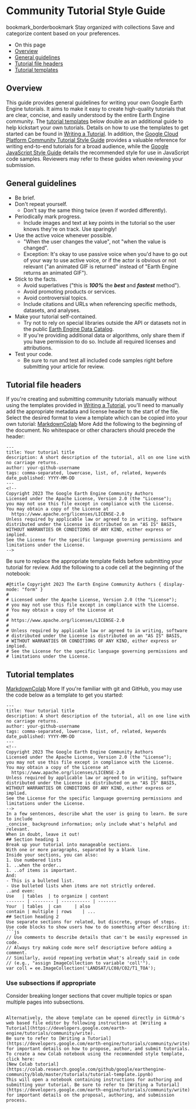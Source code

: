  
#  Community Tutorial Style Guide
bookmark_borderbookmark Stay organized with collections  Save and categorize content based on your preferences.
  * On this page
  * [Overview](https://developers.google.com/earth-engine/tutorials/community/styleguide#overview)
  * [General guidelines](https://developers.google.com/earth-engine/tutorials/community/styleguide#general_guidelines)
  * [Tutorial file headers](https://developers.google.com/earth-engine/tutorials/community/styleguide#tutorial_file_headers)
  * [Tutorial templates](https://developers.google.com/earth-engine/tutorials/community/styleguide#tutorial_templates)


## Overview
This guide provides general guidelines for writing your own Google Earth Engine tutorials. It aims to make it easy to create high-quality tutorials that are clear, concise, and easily understood by the entire Earth Engine community.
The [tutorial templates](https://developers.google.com/earth-engine/tutorials/community/styleguide#tutorial_templates) below double as an additional guide to help kickstart your own tutorials. Details on how to use the templates to get started can be found in [Writing a Tutorial](https://developers.google.com/earth-engine/tutorials/community/write).
In addition, the [Google Cloud Platform Community Tutorial Style Guide](https://cloud.google.com/community/tutorials/styleguide) provides a valuable reference for writing end-to-end tutorials for a broad audience, while the [Google JavaScript Style Guide](https://google.github.io/styleguide/jsguide.html) details the recommended style for use in JavaScript code samples. Reviewers may refer to these guides when reviewing your submission.
## General guidelines
  * Be brief.
  * Don't repeat yourself. 
    * Don't say the same thing twice (even if worded differently).
  * Periodically mark progress. 
    * Include images and text at key points in the tutorial so the user knows they're on track. Use sparingly!
  * Use the active voice whenever possible. 
    * "When the user changes the value", not "when the value is changed".
    * Exception: It's okay to use passive voice when you'd have to go out of your way to use active voice, or if the actor is obvious or not relevant ("an animated GIF is returned" instead of "Earth Engine returns an animated GIF").
  * Stick to the facts. 
    * Avoid superlatives ("this is **_100%_** the **_best_** and **_fastest_** method").
    * Avoid promoting products or services.
    * Avoid controversial topics.
    * Include citations and URLs when referencing specific methods, datasets, and analyses.
  * Make your tutorial self-contained. 
    * Try not to rely on special libraries outside the API or datasets not in the public [Earth Engine Data Catalog](https://developers.google.com/earth-engine/datasets/).
    * If you're providing additional data or algorithms, only share them if you have permission to do so. Include all required licenses and attributions.
  * Test your code. 
    * Be sure to run and test all included code samples right before submitting your article for review.


## Tutorial file headers
If you're creating and submitting community tutorials manually without using the templates provided in [Writing a Tutorial](https://developers.google.com/earth-engine/tutorials/community/write), you'll need to manually add the appropriate metadata and license header to the start of the file. Select the desired format to view a template which can be copied into your own tutorial:
[Markdown](https://developers.google.com/earth-engine/tutorials/community/styleguide#markdown)[Colab](https://developers.google.com/earth-engine/tutorials/community/styleguide#colab) More
Add the following to the beginning of the document. No whitespace or other characters should precede the header:
```
---
title: Your tutorial title
description: A short description of the tutorial, all on one line with no carriage returns.
author: your-github-username
tags: comma-separated, lowercase, list, of, related, keywords
date_published: YYYY-MM-DD
---
<!--
Copyright 2023 The Google Earth Engine Community Authors
Licensed under the Apache License, Version 2.0 (the "License");
you may not use this file except in compliance with the License.
You may obtain a copy of the License at
  https://www.apache.org/licenses/LICENSE-2.0
Unless required by applicable law or agreed to in writing, software
distributed under the License is distributed on an "AS IS" BASIS,
WITHOUT WARRANTIES OR CONDITIONS OF ANY KIND, either express or implied.
See the License for the specific language governing permissions and
limitations under the License.
-->

```

Be sure to replace the appropriate template fields before submitting your tutorial for review.
Add the following to a code cell at the beginning of the notebook:
```
#@title Copyright 2023 The Earth Engine Community Authors { display-mode: "form" }
#
# Licensed under the Apache License, Version 2.0 (the "License");
# you may not use this file except in compliance with the License.
# You may obtain a copy of the License at
#
# https://www.apache.org/licenses/LICENSE-2.0
#
# Unless required by applicable law or agreed to in writing, software
# distributed under the License is distributed on an "AS IS" BASIS,
# WITHOUT WARRANTIES OR CONDITIONS OF ANY KIND, either express or implied.
# See the License for the specific language governing permissions and
# limitations under the License.

```

## Tutorial templates
[Markdown](https://developers.google.com/earth-engine/tutorials/community/styleguide#markdown)[Colab](https://developers.google.com/earth-engine/tutorials/community/styleguide#colab) More
If you're familiar with git and GitHub, you may use the code below as a template to get you started:
```
---
title: Your tutorial title
description: A short description of the tutorial, all on one line with no carriage returns.
author: your-github-username
tags: comma-separated, lowercase, list, of, related, keywords
date_published: YYYY-MM-DD
---
<!--
Copyright 2023 The Google Earth Engine Community Authors
Licensed under the Apache License, Version 2.0 (the "License");
you may not use this file except in compliance with the License.
You may obtain a copy of the License at
  https://www.apache.org/licenses/LICENSE-2.0
Unless required by applicable law or agreed to in writing, software
distributed under the License is distributed on an "AS IS" BASIS,
WITHOUT WARRANTIES OR CONDITIONS OF ANY KIND, either express or implied.
See the License for the specific language governing permissions and
limitations under the License.
-->
In a few sentences, describe what the user is going to learn. Be sure to include
_concise_ background information; only include what's helpful and relevant.
When in doubt, leave it out!
## Section heading 1
Break up your tutorial into manageable sections.
With one or more paragraphs, separated by a blank line.
Inside your sections, you can also:
1. Use numbered lists
1. ..when the order..
1. ..of items is important.
And:
- This is a bulleted list.
- Use bulleted lists when items are not strictly ordered.
..and even:
Use   | tables  | to organize | content
------- | -------- | ----------- | -------
Your  | tables  | can     | also
contain | multiple | rows    | ...
## Section heading 2
Use separate sections for related, but discrete, groups of steps.
Use code blocks to show users how to do something after describing it:
```js
// Use comments to describe details that can't be easily expressed in code.
// Always try making code more self descriptive before adding a comment.
// Similarly, avoid repeating verbatim what's already said in code
// (e.g., "assign ImageCollection to variable 'coll'").
var coll = ee.ImageCollection('LANDSAT/LC08/C02/T1_TOA');
```
### Use subsections if appropriate
Consider breaking longer sections that cover multiple topics or span multiple
pages into subsections.

```

Alternatively, the above template can be opened directly in GitHub's web based file editor by following instructions at [Writing a Tutorial](https://developers.google.com/earth-engine/tutorials/community/write).
Be sure to refer to [Writing a Tutorial](https://developers.google.com/earth-engine/tutorials/community/write) for important details on how to propose, author, and submit tutorials.
To create a new Colab notebook using the recommended style template, click here:
[New Colab tutorial](https://colab.research.google.com/github/google/earthengine-community/blob/master/tutorials/tutorial-template.ipynb)
This will open a notebook containing instructions for authoring and submitting your tutorial. Be sure to refer to [Writing a Tutorial](https://developers.google.com/earth-engine/tutorials/community/write) for important details on the proposal, authoring, and submission process.
